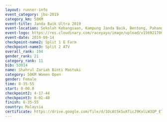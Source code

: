 ```yaml
---
layout: runner-info 
event_category: jbu-2019 
category_km: 50KM 
event-title: Janda Baik Ultra 2019
event-location: Sekolah Kebangsaan, Kampung Janda Baik, Bentong, Pahang, Malaysia 
event-logo: https://res.cloudinary.com/raceyaya/image/upload/v1569217009/logo/janda-baik_vch1pc.jpg 
event-date: 2019-09-14 
checkpoint-name2: Split 1 E Farm 
checkpoint-name3: Split 2 ATV 
overall_rank: 104
gender_rank: 21
category_rank: 11
bib: 53014
name: Shahrul Zariah Binti Mastuki
category: 50KM Women Open
gender: Female
time: 8-35-55
start: 0-00.0
checkpoint2: 4-17-44
checkpoint3: 8-01-40
finish: 8-35-55
country: Malaysia
certificate: https://drive.google.com/file/d/1OcAt5kSuXficJ9KxlLW3QP_ETgofc3bw/view?usp=sharing
---
```

